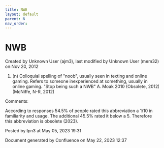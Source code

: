 ```yaml
---
title: NWB
layout: default
parent: N
nav_order:
---
```


# NWB

Created by  Unknown User (ajm3), last modified by  Unknown User (mem32) on Nov 20, 2012

1. (n) Colloquial spelling of &quot;noob&quot;, usually seen in texting and online gaming. Refers to someone inexperienced at something, usually in online gaming. &quot;Stop being such a NWB&quot; A. Moak 2010 (Obsolete, 2012)(McNiffe, N-R, 2012)

Comments:

According to responses 54.5% of people rated this abbreviation a 1/10 in familiarity and usage. The additional 45.5% rated it below a 5. Therefore this abbreviation is obsolete (2023).

Posted by lpn3 at May 05, 2023 19:31

Document generated by Confluence on May 22, 2023 12:37


